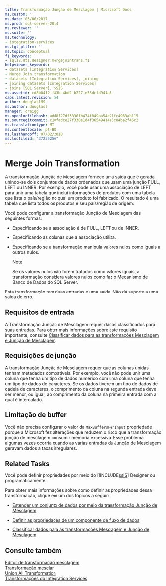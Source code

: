```yaml
---
title: Transformação Junção de Mesclagem | Microsoft Docs
ms.custom: ''
ms.date: 03/06/2017
ms.prod: sql-server-2014
ms.reviewer: ''
ms.suite: ''
ms.technology:
- integration-services
ms.tgt_pltfrm: ''
ms.topic: conceptual
f1_keywords:
- sql12.dts.designer.mergejointrans.f1
helpviewer_keywords:
- datasets [Integration Services]
- Merge Join transformation
- datasets [Integration Services], joining
- joining datasets [Integration Services]
- joins [SQL Server], SSIS
ms.assetid: cd8b0412-f83b-4bd2-b227-e53dcfd941a8
caps.latest.revision: 54
author: douglaslMS
ms.author: douglasl
manager: craigg
ms.openlocfilehash: add8f27df3830fb474f849aa54e21fc4963ab115
ms.sourcegitcommit: c18fadce27f330e1d4f36549414e5c84ba2f46c2
ms.translationtype: MT
ms.contentlocale: pt-BR
ms.lasthandoff: 07/02/2018
ms.locfileid: "37235256"
---
```

# <a name="merge-join-transformation"></a>Merge Join Transformation
  A transformação Junção de Mesclagem fornece uma saída que é gerada unindo-se dois conjuntos de dados ordenados que usam uma junção FULL, LEFT ou INNER. Por exemplo, você pode usar uma associação de LEFT para unir uma tabela que inclui informações de produtos com uma tabela que lista o país/região no qual um produto foi fabricado. O resultado é uma tabela que lista todos os produtos e seu país/região de origem.  
  
 Você pode configurar a transformação Junção de Mesclagem das seguintes formas:  
  
-   Especificando se a associação é de FULL, LEFT ou de INNER.  
  
-   Especificando as colunas que a associação utiliza.  
  
-   Especificando se a transformação manipula valores nulos como iguais a outros nulos.  
  
    > [!NOTE]  
    >  Se os valores nulos não forem tratados como valores iguais, a transformação considera valores nulos como faz o Mecanismo de Banco de Dados do SQL Server.  
  
 Esta transformação tem duas entradas e uma saída. Não dá suporte a uma saída de erro.  
  
## <a name="input-requirements"></a>Requisitos de entrada  
 A Transformação Junção de Mesclagem requer dados classificados para suas entradas. Para obter mais informações sobre este requisito importante, consulte [Classificar dados para as transformações Mesclagem e Junção de Mesclagem](sort-data-for-the-merge-and-merge-join-transformations.md).  
  
## <a name="join-requirements"></a>Requisições de junção  
 A transformação Junção de Mesclagem requer que as colunas unidas tenham metadados compatíveis. Por exemplo, você não pode unir uma coluna que tenha um tipo de dados numérico com uma coluna que tenha um tipo de dados de caracteres. Se os dados tiverem um tipo de dados de cadeia de caracteres, o comprimento da coluna na segunda entrada deve ser menor, ou igual, ao comprimento da coluna na primeira entrada com a qual é intercalado.  
  
## <a name="buffer-throttling"></a>Limitação de buffer  
 Você não precisa configurar o valor da `MaxBuffersPerInput` propriedade porque a Microsoft fez alterações que reduzem o risco que a transformação junção de mesclagem consumir memória excessiva. Esse problema algumas vezes ocorria quando as várias entradas da Junção de Mesclagem geravam dados a taxas irregulares.  
  
## <a name="related-tasks"></a>Related Tasks  
 Você pode definir propriedades por meio do [!INCLUDE[ssIS](../../../includes/ssis-md.md)] Designer ou programaticamente.  
  
 Para obter mais informações sobre como definir as propriedades dessa transformação, clique em um dos tópicos a seguir:  
  
-   [Estender um conjunto de dados por meio da transformação Junção de Mesclagem](merge-join-transformation.md)  
  
-   [Definir as propriedades de um componente de fluxo de dados](../set-the-properties-of-a-data-flow-component.md)  
  
-   [Classificar dados para as transformações Mesclagem e Junção de Mesclagem](sort-data-for-the-merge-and-merge-join-transformations.md)  
  
## <a name="see-also"></a>Consulte também  
 [Editor de transformação mesclagem](../../merge-join-transformation-editor.md)   
 [Transformação mesclar](merge-transformation.md)   
 [Union All Transformation](union-all-transformation.md)   
 [Transformações do Integration Services](integration-services-transformations.md)  
  
  
